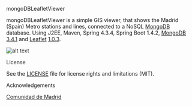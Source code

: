 mongoDBLeafletViewer

mongoDBLeafletViewer is a simple GIS viewer, that shows the Madrid (Spain) Metro stations and lines, connected to a NoSQL [MongoDB](https://www.mongodb.com/) database. Using J2EE, Maven, Spring 4.3.4, Spring Boot 1.4.2, [MongoDB](https://www.mongodb.com/) [3.4.1](https://www.mongodb.com/blog/post/mongodb-341-is-released) and [Leaflet](http://leafletjs.com/) [1.0.3](http://cdn.leafletjs.com/leaflet/v1.0.3/leaflet.zip).

![alt text](https://github.com/dcaav/mongoDBLeafletViewer-master/blob/master/snapshot.png)

License

See the [LICENSE](LICENSE.md) file for license rights and limitations (MIT).

Acknowledgements

[Comunidad de Madrid](http://www.madrid.org/)
